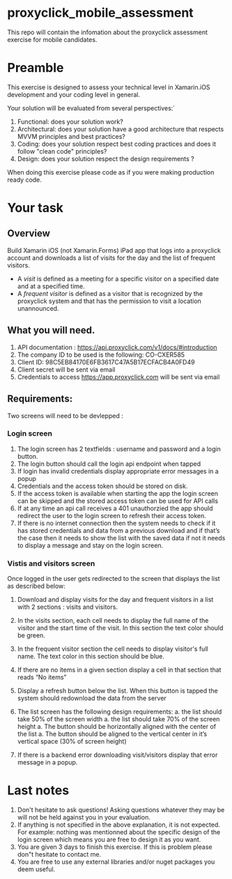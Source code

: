 # proxyclick_mobile_assessment
This repo will contain the infomation about the proxyclick assessment exercise for mobile candidates.

# Preamble

This exercise is designed to assess your technical level in Xamarin.iOS development and your coding level in general.

Your solution will be evaluated from several perspectives:`

1. Functional: does your solution work?
1. Architectural: does your solution have a good architecture that respects MVVM principles and best practices?
1. Coding: does your solution respect best coding practices and does it follow "clean code" principles?
1. Design: does your solution respect the design requirements ?

When doing this exercise please code as if you were making production ready code.

# Your task

## Overview

Build Xamarin iOS (not Xamarin.Forms) iPad app that logs into a proxyclick account and downloads a list of visits for the day and the list of frequent visitors. 

* A *visit* is defined as a meeting for a specific visitor on a specified date and at a specified time. 
* A *frequent visitor* is defined as a visitor that is recognized by the proxyclick system and that has the permission to visit a location unannounced.

## What you will need.

1. API documentation : https://api.proxyclick.com/v1/docs/#introduction
1. The company ID to be used is the following: CO-CXER585
1. Client ID: 98C5EB84170E6FB3617C47A5B17ECFACB4A0FD49
1. Client secret will be sent via email
1. Credentials to access https://app.proxyclick.com will be sent via email


## Requirements:

Two screens will need to be devlepped :

### Login screen

1. The login screen has 2 textfields : username and password and a login button.
1. The login button should call the login api endpoint when tapped
1. If login has invalid credentials display appropriate error messages in a popup
1. Credentials and the access token should be stored on disk.
1. If the access token is available when starting the app the login screen can be skipped and the stored access token can be used for API calls
1. If at any time an api call receives a 401 unauthorzied the app should redirect the user to the login screen to refresh their access token.
1. If there is no internet connection then the system needs to check if it has stored credentials and data from a previous download and if that’s the case then it needs to show the list with the saved data if not it needs to display a message and stay on the login screen.

### Vistis and visitors screen

Once logged in the user gets redirected to the screen that displays the list as described below:

1. Download and display visits for the day and frequent visitors in a list with 2 sections : visits and visitors.
1. In the visits section, each cell needs to display the full name of the visitor and the start time of the visit. In this section the text color should be green.
1. In the frequent visitor section the cell needs to display visitor's full name. The text color in this section should be blue.
1. If there are no items in a given section display a cell in that section that reads “No items”
1. Display a refresh button below the list. When this button is tapped the system should redownload the data from the server

1. The list screen has the following design requirements:
  a. the list should take 50% of the screen width
  a. the list should take 70% of the screen height 
  a. The button should be horizontally aligned with the center of the list
  a. The button should be aligned to the vertical center in it’s vertical space (30% of screen height)
  
1. If there is a backend error downloading visit/visitors display that error message in a popup.

# Last notes

1. Don't hesitate to ask questions! Asking questions whatever they may be will not be held against you in your evaluation.
1. If anything is not specified in the above explanation, it is not expected. For example: nothing was mentionned about the specific design of the login screen which means you are free to design it as you want.
1. You are given 3 days to finish this exercise. If this is problem  please don"t hesitate to contact me.
1. You are free to use any external libraries and/or nuget packages you deem useful.

